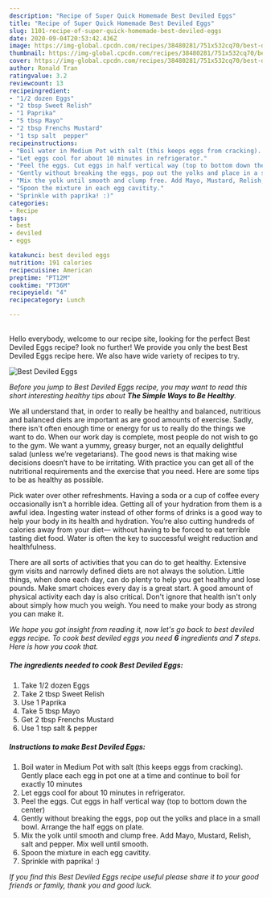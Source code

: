 ```yaml
---
description: "Recipe of Super Quick Homemade Best Deviled Eggs"
title: "Recipe of Super Quick Homemade Best Deviled Eggs"
slug: 1101-recipe-of-super-quick-homemade-best-deviled-eggs
date: 2020-09-04T20:53:42.436Z
image: https://img-global.cpcdn.com/recipes/38480281/751x532cq70/best-deviled-eggs-recipe-main-photo.jpg
thumbnail: https://img-global.cpcdn.com/recipes/38480281/751x532cq70/best-deviled-eggs-recipe-main-photo.jpg
cover: https://img-global.cpcdn.com/recipes/38480281/751x532cq70/best-deviled-eggs-recipe-main-photo.jpg
author: Ronald Tran
ratingvalue: 3.2
reviewcount: 13
recipeingredient:
- "1/2 dozen Eggs"
- "2 tbsp Sweet Relish"
- "1 Paprika"
- "5 tbsp Mayo"
- "2 tbsp Frenchs Mustard"
- "1 tsp salt  pepper"
recipeinstructions:
- "Boil water in Medium Pot with salt (this keeps eggs from cracking). Gently place each egg in pot one at a time and continue to boil for exactly 10 minutes"
- "Let eggs cool for about 10 minutes in refrigerator."
- "Peel the eggs. Cut eggs in half vertical way (top to bottom down the center)"
- "Gently without breaking the eggs, pop out the yolks and place in a small bowl. Arrange the half eggs on plate."
- "Mix the yolk until smooth and clump free. Add Mayo, Mustard, Relish, salt and pepper. Mix well until smooth."
- "Spoon the mixture in each egg cavitity."
- "Sprinkle with paprika! :)"
categories:
- Recipe
tags:
- best
- deviled
- eggs

katakunci: best deviled eggs 
nutrition: 191 calories
recipecuisine: American
preptime: "PT12M"
cooktime: "PT36M"
recipeyield: "4"
recipecategory: Lunch

---
```

<br>
Hello everybody, welcome to our recipe site, looking for the perfect Best Deviled Eggs recipe? look no further! We provide you only the best Best Deviled Eggs recipe here. We also have wide variety of recipes to try.
<br>


![Best Deviled Eggs](https://img-global.cpcdn.com/recipes/38480281/751x532cq70/best-deviled-eggs-recipe-main-photo.jpg)

<i>Before you jump to Best Deviled Eggs recipe, you may want to read this short interesting healthy tips about <strong>The Simple Ways to Be Healthy</strong>.</i>

We all understand that, in order to really be healthy and balanced, nutritious and balanced diets are important as are good amounts of exercise. Sadly, there isn't often enough time or energy for us to really do the things we want to do. When our work day is complete, most people do not wish to go to the gym. We want a yummy, greasy burger, not an equally delightful salad (unless we’re vegetarians). The good news is that making wise decisions doesn’t have to be irritating. With practice you can get all of the nutritional requirements and the exercise that you need. Here are some tips to be as healthy as possible.

Pick water over other refreshments. Having a soda or a cup of coffee every occasionally isn’t a horrible idea. Getting all of your hydration from them is a awful idea. Ingesting water instead of other forms of drinks is a good way to help your body in its health and hydration. You’re also cutting hundreds of calories away from your diet— without having to be forced to eat terrible tasting diet food. Water is often the key to successful weight reduction and healthfulness.

There are all sorts of activities that you can do to get healthy. Extensive gym visits and narrowly defined diets are not always the solution. Little things, when done each day, can do plenty to help you get healthy and lose pounds. Make smart choices every day is a great start. A good amount of physical activity each day is also critical. Don't ignore that health isn't only about simply how much you weigh. You need to make your body as strong you can make it. 


<i>We hope you got insight from reading it, now let's go back to best deviled eggs recipe. To cook best deviled eggs you need <strong>6</strong> ingredients and <strong>7</strong> steps. Here is how you cook that.
</i>

##### The ingredients needed to cook Best Deviled Eggs:

1. Take 1/2 dozen Eggs
1. Take 2 tbsp Sweet Relish
1. Use 1 Paprika
1. Take 5 tbsp Mayo
1. Get 2 tbsp Frenchs Mustard
1. Use 1 tsp salt &amp; pepper


##### Instructions to make Best Deviled Eggs:

1. Boil water in Medium Pot with salt (this keeps eggs from cracking). Gently place each egg in pot one at a time and continue to boil for exactly 10 minutes
1. Let eggs cool for about 10 minutes in refrigerator.
1. Peel the eggs. Cut eggs in half vertical way (top to bottom down the center)
1. Gently without breaking the eggs, pop out the yolks and place in a small bowl. Arrange the half eggs on plate.
1. Mix the yolk until smooth and clump free. Add Mayo, Mustard, Relish, salt and pepper. Mix well until smooth.
1. Spoon the mixture in each egg cavitity.
1. Sprinkle with paprika! :)


<i>If you find this Best Deviled Eggs recipe useful please share it to your good friends or family, thank you and good luck.</i>

